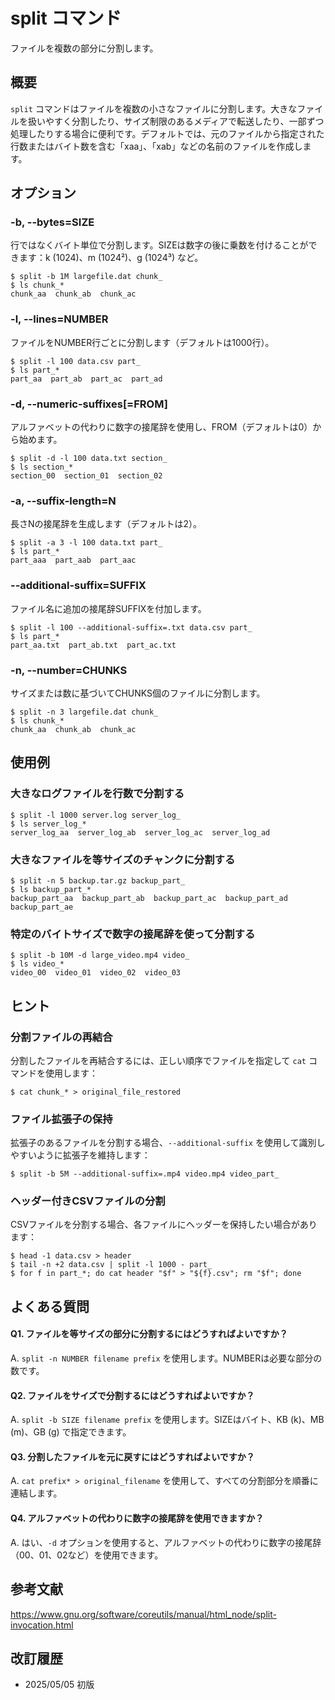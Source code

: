 # split コマンド

ファイルを複数の部分に分割します。

## 概要

`split` コマンドはファイルを複数の小さなファイルに分割します。大きなファイルを扱いやすく分割したり、サイズ制限のあるメディアで転送したり、一部ずつ処理したりする場合に便利です。デフォルトでは、元のファイルから指定された行数またはバイト数を含む「xaa」、「xab」などの名前のファイルを作成します。

## オプション

### **-b, --bytes=SIZE**

行ではなくバイト単位で分割します。SIZEは数字の後に乗数を付けることができます：k (1024)、m (1024²)、g (1024³) など。

```console
$ split -b 1M largefile.dat chunk_
$ ls chunk_*
chunk_aa  chunk_ab  chunk_ac
```

### **-l, --lines=NUMBER**

ファイルをNUMBER行ごとに分割します（デフォルトは1000行）。

```console
$ split -l 100 data.csv part_
$ ls part_*
part_aa  part_ab  part_ac  part_ad
```

### **-d, --numeric-suffixes[=FROM]**

アルファベットの代わりに数字の接尾辞を使用し、FROM（デフォルトは0）から始めます。

```console
$ split -d -l 100 data.txt section_
$ ls section_*
section_00  section_01  section_02
```

### **-a, --suffix-length=N**

長さNの接尾辞を生成します（デフォルトは2）。

```console
$ split -a 3 -l 100 data.txt part_
$ ls part_*
part_aaa  part_aab  part_aac
```

### **--additional-suffix=SUFFIX**

ファイル名に追加の接尾辞SUFFIXを付加します。

```console
$ split -l 100 --additional-suffix=.txt data.csv part_
$ ls part_*
part_aa.txt  part_ab.txt  part_ac.txt
```

### **-n, --number=CHUNKS**

サイズまたは数に基づいてCHUNKS個のファイルに分割します。

```console
$ split -n 3 largefile.dat chunk_
$ ls chunk_*
chunk_aa  chunk_ab  chunk_ac
```

## 使用例

### 大きなログファイルを行数で分割する

```console
$ split -l 1000 server.log server_log_
$ ls server_log_*
server_log_aa  server_log_ab  server_log_ac  server_log_ad
```

### 大きなファイルを等サイズのチャンクに分割する

```console
$ split -n 5 backup.tar.gz backup_part_
$ ls backup_part_*
backup_part_aa  backup_part_ab  backup_part_ac  backup_part_ad  backup_part_ae
```

### 特定のバイトサイズで数字の接尾辞を使って分割する

```console
$ split -b 10M -d large_video.mp4 video_
$ ls video_*
video_00  video_01  video_02  video_03
```

## ヒント

### 分割ファイルの再結合

分割したファイルを再結合するには、正しい順序でファイルを指定して `cat` コマンドを使用します：
```console
$ cat chunk_* > original_file_restored
```

### ファイル拡張子の保持

拡張子のあるファイルを分割する場合、`--additional-suffix` を使用して識別しやすいように拡張子を維持します：
```console
$ split -b 5M --additional-suffix=.mp4 video.mp4 video_part_
```

### ヘッダー付きCSVファイルの分割

CSVファイルを分割する場合、各ファイルにヘッダーを保持したい場合があります：
```console
$ head -1 data.csv > header
$ tail -n +2 data.csv | split -l 1000 - part_
$ for f in part_*; do cat header "$f" > "${f}.csv"; rm "$f"; done
```

## よくある質問

#### Q1. ファイルを等サイズの部分に分割するにはどうすればよいですか？
A. `split -n NUMBER filename prefix` を使用します。NUMBERは必要な部分の数です。

#### Q2. ファイルをサイズで分割するにはどうすればよいですか？
A. `split -b SIZE filename prefix` を使用します。SIZEはバイト、KB (k)、MB (m)、GB (g) で指定できます。

#### Q3. 分割したファイルを元に戻すにはどうすればよいですか？
A. `cat prefix* > original_filename` を使用して、すべての分割部分を順番に連結します。

#### Q4. アルファベットの代わりに数字の接尾辞を使用できますか？
A. はい、`-d` オプションを使用すると、アルファベットの代わりに数字の接尾辞（00、01、02など）を使用できます。

## 参考文献

https://www.gnu.org/software/coreutils/manual/html_node/split-invocation.html

## 改訂履歴

- 2025/05/05 初版